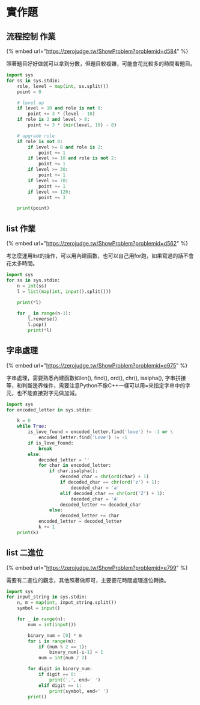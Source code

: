 # 實作題

## 流程控制 作業

{% embed url="https://zerojudge.tw/ShowProblem?problemid=d584" %}

照著題目好好做就可以拿到分數，但題目較複雜，可能會花比較多的時間看題目。

```python
import sys
for ss in sys.stdin:
    role, level = map(int, ss.split())
    point = 0

    # level up
    if level > 10 and role is not 0:
        point += 3 * (level - 10)
    if role is 2 and level > 8:
        point += 3 * (min(level, 10) - 8)

    # upgrade role
    if role is not 0:
        if level >= 8 and role is 2:
            point += 1
        if level >= 10 and role is not 2:
            point += 1
        if level >= 30:
            point += 1
        if level >= 70:
            point += 1
        if level >= 120:
            point += 3

    print(point)
```

## list 作業

{% embed url="https://zerojudge.tw/ShowProblem?problemid=d562" %}

考怎麼運用list的操作，可以用內建函數，也可以自己用for跑，如果寫過的話不會花太多時間。

```python
import sys
for ss in sys.stdin:
    n = int(ss)
    l = list(map(int, input().split()))

    print(*l)
    
    for _ in range(n-1):
        l.reverse()
        l.pop()
        print(*l)
```

## 字串處理

{% embed url="https://zerojudge.tw/ShowProblem?problemid=e975" %}

字串處理，需要熟悉內建函數如len\(\), find\(\), ord\(\), chr\(\), isalpha\(\), 字串拼接等，和判斷邊界條件，需要注意Python不像C++一樣可以用=來指定字串中的字元，也不能直接對字元做加減。

```python
import sys
for encoded_letter in sys.stdin:

    k = 0
    while True:
        is_love_found = encoded_letter.find('love') != -1 or \
            encoded_letter.find('Love') != -1
        if is_love_found:
            break
        else:
            decoded_letter = ''
            for char in encoded_letter:
                if char.isalpha():
                    decoded_char = chr(ord(char) + 1)
                    if decoded_char == chr(ord('z') + 1):
                        decoded_char = 'a'
                    elif decoded_char == chr(ord('Z') + 1):
                        decoded_char = 'A'
                    decoded_letter += decoded_char
                else:
                    decoded_letter += char
            encoded_letter = decoded_letter
            k += 1
    print(k)
```

## list 二進位

{% embed url="https://zerojudge.tw/ShowProblem?problemid=e799" %}

需要有二進位的觀念，其他照著做即可，主要要花時間處理進位轉換。

```python
import sys
for input_string in sys.stdin:
    n, m = map(int, input_string.split())
    symbol = input()

    for _ in range(n):
        num = int(input())

        binary_num = [0] * m
        for i in range(m):
            if (num % 2 == 1):
                binary_num[-i-1] = 1
            num = int(num / 2)

        for digit in binary_num:
            if digit == 0:
                print('.', end=' ')
            elif digit == 1:
                print(symbol, end=' ')
        print()

```

